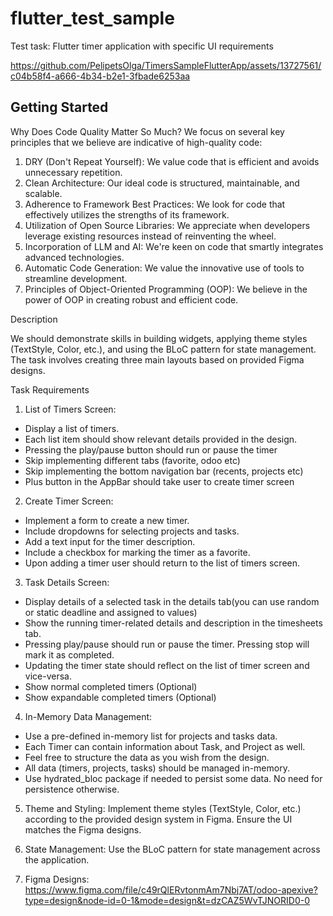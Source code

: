 # flutter_test_sample

Test task: Flutter timer application with specific UI requirements

https://github.com/PelipetsOlga/TimersSampleFlutterApp/assets/13727561/c04b58f4-a666-4b34-b2e1-3fbade6253aa


## Getting Started

Why Does Code Quality Matter So Much?
We focus on several key principles that we believe are indicative of high-quality code:

1.  DRY (Don't Repeat Yourself): We value code that is efficient and avoids unnecessary repetition.
2. Clean Architecture: Our ideal code is structured, maintainable, and scalable.
3. Adherence to Framework Best Practices: We look for code that effectively utilizes the strengths of its framework.
4. Utilization of Open Source Libraries: We appreciate when developers leverage existing resources instead of reinventing the wheel.
5. Incorporation of LLM and AI: We're keen on code that smartly integrates advanced technologies.
6. Automatic Code Generation: We value the innovative use of tools to streamline development.
7. Principles of Object-Oriented Programming (OOP): We believe in the power of OOP in creating robust and efficient code.

Description

We should demonstrate skills in building widgets, applying theme styles (TextStyle, Color, etc.), 
and using the BLoC pattern for state management. 
The task involves creating three main layouts based on provided Figma designs.


Task Requirements

1. List of Timers Screen:
- Display a list of timers.
- Each list item should show relevant details provided in the design.
- Pressing the play/pause button should run or pause the timer
- Skip implementing different tabs (favorite, odoo etc)
- Skip implementing the bottom navigation bar (recents, projects etc)
- Plus button in the AppBar should take user to create timer screen

2. Create Timer Screen:
- Implement a form to create a new timer.
- Include dropdowns for selecting projects and tasks.
- Add a text input for the timer description.
- Include a checkbox for marking the timer as a favorite.
- Upon adding a timer user should return to the list of timers screen.

3. Task Details Screen:
- Display details of a selected task in the details tab(you can use random or static deadline and assigned to values)
- Show the running timer-related details and description in the timesheets tab. 
- Pressing play/pause should run or pause the timer. Pressing stop will mark it as completed.
- Updating the timer state should reflect on the list of timer screen and vice-versa.
- Show normal completed timers (Optional)
- Show expandable completed timers (Optional)

4. In-Memory Data Management:
- Use a pre-defined in-memory list for projects and tasks data. 
- Each Timer can contain information about Task, and Project as well. 
- Feel free to structure the data as you wish from the design.
- All data (timers, projects, tasks) should be managed in-memory. 
- Use hydrated_bloc package if needed to persist some data. No need for persistence otherwise.

5. Theme and Styling:
Implement theme styles (TextStyle, Color, etc.) according to the provided design system in Figma.
Ensure the UI matches the Figma designs.

6. State Management:
Use the BLoC pattern for state management across the application.

7. Figma Designs:
https://www.figma.com/file/c49rQlERvtonmAm7Nbj7AT/odoo-apexive?type=design&node-id=0-1&mode=design&t=dzCAZ5WvTJNORID0-0
